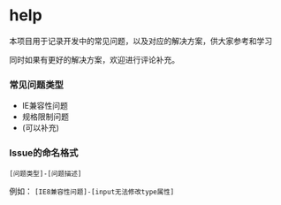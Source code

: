 # help
本项目用于记录开发中的常见问题，以及对应的解决方案，供大家参考和学习

同时如果有更好的解决方案，欢迎进行评论补充。

### 常见问题类型
- IE兼容性问题
- 规格限制问题
- (可以补充)

### Issue的命名格式
```
[问题类型]-[问题描述]
```
例如： `[IE8兼容性问题]-[input无法修改type属性]`
